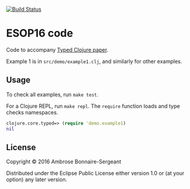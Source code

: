 [![Build Status](https://travis-ci.org/typedclojure/esop16.svg?branch=master)](https://travis-ci.org/typedclojure/esop16)

# ESOP16 code

Code to accompany [Typed Clojure paper](http://frenchy64.github.io/papers/esop16-short.pdf).

Example 1 is in `src/demo/example1.clj`, and similarly for other examples.

## Usage

To check all examples, run `make test`.

For a Clojure REPL, run `make repl`. The `require` function loads and type checks namespaces.

```clojure
clojure.core.typed=> (require 'demo.example1)
nil
```

## License

Copyright © 2016 Ambrose Bonnaire-Sergeant

Distributed under the Eclipse Public License either version 1.0 or (at
your option) any later version.
